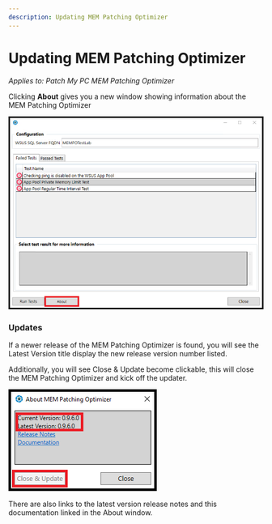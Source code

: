 ```yaml
---
description: Updating MEM Patching Optimizer
---
```


# Updating MEM Patching Optimizer

_Applies to: Patch My PC MEM Patching Optimizer_

Clicking **About** gives you a new window showing information about the MEM Patching Optimizer

![](/_images/Run_Tests_5.png)

### Updates

If a newer release of the MEM Patching Optimizer is found, you will see the Latest Version title display the new release version number listed.&#x20;

Additionally, you will see Close & Update become clickable, this will close the MEM Patching Optimizer and kick off the updater.&#x20;

![](/_images/Update_1.png)

There are also links to the latest version release notes and this documentation linked in the About window.